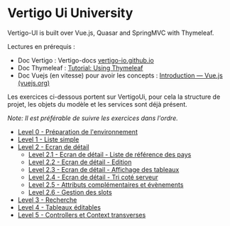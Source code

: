 # Vertigo Ui University

Vertigo-UI is built over Vue.js, Quasar and SpringMVC with Thymeleaf.


Lectures en prérequis :

- Doc Vertigo : Vertigo-docs [vertigo-io.github.io](https://vertigo-io.github.io/vertigo-docs/#/)
- Doc Thymeleaf : [Tutorial: Using Thymeleaf](https://www.thymeleaf.org/doc/tutorials/3.0/usingthymeleaf.html)
- Doc Vuejs (en vitesse) pour avoir les concepts : [Introduction — Vue.js (vuejs.org)](https://v2.vuejs.org/v2/guide/?redirect=true)


Les exercices ci-dessous portent sur VertigoUi, pour cela la structure de projet, les objets du mod&egrave;le et les services sont déjà présent.

*Note: Il est préférable de suivre les exercices dans l'ordre.*

- [Level 0 - Préparation de l'environnement](./Level0.md)
- [Level 1 - Liste simple](./Level1.md)
- [Level 2 - Ecran de détail](./Level2.md)
  - [Level 2.1 - Ecran de détail - Liste de référence des pays](./Level2.1.md)
  - [Level 2.2 - Ecran de détail - Edition](./Level2.2.md)
  - [Level 2.3 - Ecran de détail - Affichage des tableaux](./Level2.3.md)
  - [Level 2.4 - Ecran de détail - Tri coté serveur](./Level2.4.md)
  - [Level 2.5 - Attributs complémentaires et évènements](./Level2.5.md)
  - [Level 2.6 - Gestion des slots](./Level2.6.md)
- [Level 3 - Recherche](./Level3.md)
- [Level 4 - Tableaux éditables](./Level4.md)
- [Level 5 - Controllers et Context transverses](./Level5.md)

